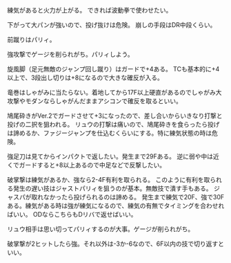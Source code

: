 練気があると火力が上がる。
できれば波動拳で使わせたい。

下がって大パンが強いので、投げ抜けは危険。
崩しの手段はDR中段くらい。

前蹴りはパリィ。

強攻撃でゲージを削られがち。パリィしよう。

旋風脚（足元無敵のジャンプ回し蹴り）はガードで+4ある。
TCも基本的に+4以上で、3段出し切りは+8になるので大きな確反が入る。

竜巻はしゃがみに当たらない。着地してから17F以上硬直があるのでしゃがみ大攻撃やモダンならしゃがんだままアシコンで確反を取るといい。

鳩尾砕きがVer.2でガードさせて+3になったので、差し合いからいきなり打撃と投げの二択を狙われる。
リュウの打撃は痛いので、鳩尾砕きを食らったら投げは諦めるか、ファジージャンプを仕込むくらいにする。特に練気状態の時は危険。

強足刀は見てからインパクトで返したい。発生まで29Fある。
逆に弱や中は近くでガードすると+8以上あるので中足などで反撃したい。

破掌撃は練気があるか、強なら2-4F有利を取られる。
このように有利を取られる発生の遅い技はジャストパリィを狙うのが基本。無敵技で潰す手もある。
ジャスパが取れなかったら投げられるのは諦める。
発生まで練気で20F、強で30Fある。練気がある時は強が練気になるので、練気の有無でタイミングを合わせればいい。
ODならこちらもDリバで返せばいい。

リュウ相手は思い切ってパリィするのが大事。ゲージが削られがち。

破掌撃が2ヒットしたら強。それ以外は-3か-6なので、6F以内の技で切り返すといい。
